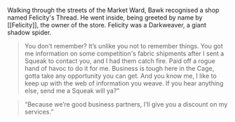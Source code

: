 Walking through the streets of the Market Ward, Bawk recognised a shop named Felicity's Thread. He went inside, being greeted by name by [[Felicity]], the owner of the store. Felicity was a Darkweaver, a giant shadow spider. 

> You don’t remember? It’s unlike you not to remember things. You got me information on some competition's fabric shipments after I sent a Squeak to contact you, and I had them catch fire. Paid off a rogue hand of havoc to do it for me. Business is tough here in the Cage, gotta take any opportunity you can get. And you know me, I like to keep up with the web of information you weave. If you hear anything else, send me a Squeak will ya?”

> “Because we’re good business partners, I’ll give you a discount on my services.”